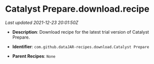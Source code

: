 # Catalyst Prepare.download.recipe

_Last updated 2021-12-23 20:01:50Z_

- **Description**: Download recipe for the latest trial version of Catalyst Prepare.

- **Identifier**: `com.github.dataJAR-recipes.download.Catalyst Prepare`

- **Parent Recipes**: `None`
